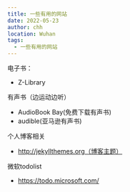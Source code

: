 ```yaml
---
title: 一些有用的网站
date: 2022-05-23
author: chh
location: Wuhan
tags:
  - 一些有用的网站
---
```


电子书：

- Z-Library

有声书（边运动边听）

- AudioBook Bay(免费下载有声书)
- audible(亚马逊有声书)

个人博客相关

- http://jekyllthemes.org（博客主题）

微软todolist
- https://todo.microsoft.com/
